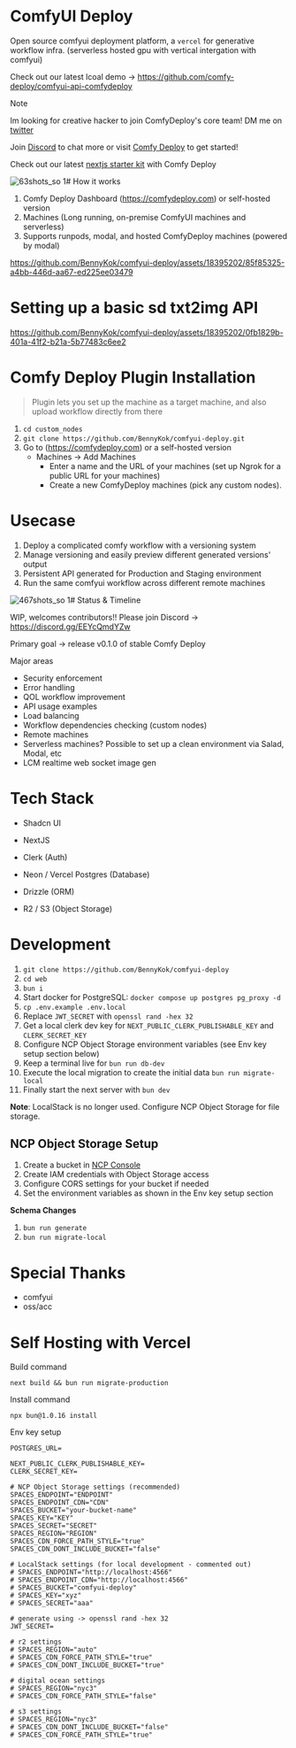 # ComfyUI Deploy

Open source comfyui deployment platform, a `vercel` for generative workflow infra. (serverless hosted gpu with vertical intergation with comfyui)

Check out our latest lcoal demo -> https://github.com/comfy-deploy/comfyui-api-comfydeploy

> [!NOTE]  
> Im looking for creative hacker to join ComfyDeploy's core team! DM me on [twitter](https://x.com/BennyKokMusic)

Join [Discord](https://discord.gg/EEYcQmdYZw) to chat more or visit [Comfy Deploy](https://comfydeploy.com/) to get started!

Check out our latest [nextjs starter kit](https://github.com/BennyKok/comfyui-deploy-next-example) with Comfy Deploy

![63shots_so 1](https://github.com/BennyKok/comfyui-deploy/assets/18395202/c0b88377-0135-4d9a-8a20-8b38b975bb48)\# How it works

1. Comfy Deploy Dashboard (https://comfydeploy.com) or self-hosted version
2. Machines (Long running, on-premise ComfyUI machines and serverless)
3. Supports runpods, modal, and hosted ComfyDeploy machines (powered by modal)

https://github.com/BennyKok/comfyui-deploy/assets/18395202/85f85325-a4bb-446d-aa67-ed225ee03479

# Setting up a basic sd txt2img API

https://github.com/BennyKok/comfyui-deploy/assets/18395202/0fb1829b-401a-41f2-b21a-5b77483c6ee2

# Comfy Deploy Plugin Installation

> Plugin lets you set up the machine as a target machine, and also upload workflow directly from there

1. `cd custom_nodes`
2. `git clone https://github.com/BennyKok/comfyui-deploy.git`
3. Go to (https://comfydeploy.com) or a self-hosted version
   - Machines -&gt; Add Machines
     - Enter a name and the URL of your machines (set up Ngrok for a public URL for your machines)
     - Create a new ComfyDeploy machines (pick any custom nodes).

# Usecase

1. Deploy a complicated comfy workflow with a versioning system
2. Manage versioning and easily preview different generated versions' output
3. Persistent API generated for Production and Staging environment
4. Run the same comfyui workflow across different remote machines

![467shots_so 1](https://github.com/BennyKok/comfyui-deploy/assets/18395202/e49a0360-de94-4e3b-802b-0eadabe3c166)\# Status & Timeline

WIP, welcomes contributors!! Please join Discord -&gt; https://discord.gg/EEYcQmdYZw

Primary goal -&gt; release v0.1.0 of stable Comfy Deploy

Major areas

- Security enforcement
- Error handling
- QOL workflow improvement
- API usage examples
- Load balancing
- Workflow dependencies checking (custom nodes)
- Remote machines
- Serverless machines? Possible to set up a clean environment via Salad, Modal, etc
- LCM realtime web socket image gen

# Tech Stack

- Shadcn UI

- NextJS

- Clerk (Auth)

- Neon / Vercel Postgres (Database)

- Drizzle (ORM)

- R2 / S3 (Object Storage)

# Development

1. `git clone https://github.com/BennyKok/comfyui-deploy`
2. `cd web`
3. `bun i`
4. Start docker for PostgreSQL: `docker compose up postgres pg_proxy -d`
5. `cp .env.example .env.local`
6. Replace `JWT_SECRET` with `openssl rand -hex 32`
7. Get a local clerk dev key for `NEXT_PUBLIC_CLERK_PUBLISHABLE_KEY` and `CLERK_SECRET_KEY`
8. Configure NCP Object Storage environment variables (see Env key setup section below)
9. Keep a terminal live for `bun run db-dev`
10. Execute the local migration to create the initial data `bun run migrate-local`
11. Finally start the next server with `bun dev`

**Note**: LocalStack is no longer used. Configure NCP Object Storage for file storage.

## NCP Object Storage Setup

1. Create a bucket in [NCP Console](https://console.ncloud.com/)
2. Create IAM credentials with Object Storage access
3. Configure CORS settings for your bucket if needed
4. Set the environment variables as shown in the Env key setup section

**Schema Changes**

1. `bun run generate`
2. `bun run migrate-local`

# Special Thanks

- comfyui
- oss/acc

# Self Hosting with Vercel

Build command

```
next build && bun run migrate-production
```

Install command

```
npx bun@1.0.16 install
```

Env key setup

```
POSTGRES_URL=

NEXT_PUBLIC_CLERK_PUBLISHABLE_KEY=
CLERK_SECRET_KEY=

# NCP Object Storage settings (recommended)
SPACES_ENDPOINT="ENDPOINT"
SPACES_ENDPOINT_CDN="CDN"
SPACES_BUCKET="your-bucket-name"
SPACES_KEY="KEY"
SPACES_SECRET="SECRET"
SPACES_REGION="REGION"
SPACES_CDN_FORCE_PATH_STYLE="true"
SPACES_CDN_DONT_INCLUDE_BUCKET="false"

# LocalStack settings (for local development - commented out)
# SPACES_ENDPOINT="http://localhost:4566"
# SPACES_ENDPOINT_CDN="http://localhost:4566"
# SPACES_BUCKET="comfyui-deploy"
# SPACES_KEY="xyz"
# SPACES_SECRET="aaa"

# generate using -> openssl rand -hex 32
JWT_SECRET=

# r2 settings
# SPACES_REGION="auto"
# SPACES_CDN_FORCE_PATH_STYLE="true"
# SPACES_CDN_DONT_INCLUDE_BUCKET="true"

# digital ocean settings
# SPACES_REGION="nyc3"
# SPACES_CDN_FORCE_PATH_STYLE="false"

# s3 settings
# SPACES_REGION="nyc3"
# SPACES_CDN_DONT_INCLUDE_BUCKET="false"
# SPACES_CDN_FORCE_PATH_STYLE="true"
```
